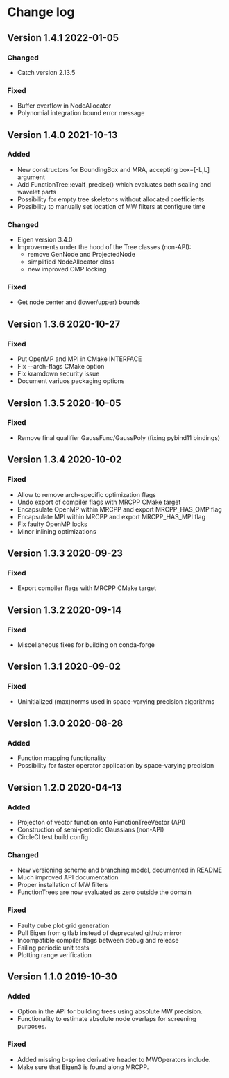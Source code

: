 # Change log

## Version 1.4.1 2022-01-05

### Changed

- Catch version 2.13.5

### Fixed

- Buffer overflow in NodeAllocator
- Polynomial integration bound error message


## Version 1.4.0 2021-10-13

### Added

- New constructors for BoundingBox and MRA, accepting box=[-L,L] argument 
- Add FunctionTree::evalf_precise() which evaluates both scaling and wavelet parts
- Possibility for empty tree skeletons without allocated coefficients
- Possibility to manually set location of MW filters at configure time

### Changed

- Eigen version 3.4.0
- Improvements under the hood of the Tree classes (non-API):
  - remove GenNode and ProjectedNode
  - simplified NodeAllocator class
  - new improved OMP locking

### Fixed

- Get node center and (lower/upper) bounds


## Version 1.3.6 2020-10-27

### Fixed

- Put OpenMP and MPI in CMake INTERFACE
- Fix --arch-flags CMake option
- Fix kramdown security issue
- Document variuos packaging options

## Version 1.3.5 2020-10-05

### Fixed

- Remove final qualifier GaussFunc/GaussPoly (fixing pybind11 bindings)

## Version 1.3.4 2020-10-02

### Fixed

- Allow to remove arch-specific optimization flags
- Undo export of compiler flags with MRCPP CMake target
- Encapsulate OpenMP within MRCPP and export MRCPP_HAS_OMP flag
- Encapsulate MPI within MRCPP and export MRCPP_HAS_MPI flag
- Fix faulty OpenMP locks
- Minor inlining optimizations

## Version 1.3.3 2020-09-23

### Fixed

- Export compiler flags with MRCPP CMake target


## Version 1.3.2 2020-09-14

### Fixed

- Miscellaneous fixes for building on conda-forge 


## Version 1.3.1 2020-09-02

### Fixed

- Uninitialized (max)norms used in space-varying precision algorithms


## Version 1.3.0 2020-08-28

### Added

- Function mapping functionality
- Possibility for faster operator application by space-varying precision


## Version 1.2.0 2020-04-13

### Added

- Projecton of vector function onto FunctionTreeVector (API)
- Construction of semi-periodic Gaussians (non-API)
- CircleCI test build config

### Changed

- New versioning scheme and branching model, documented in README
- Much improved API documentation
- Proper installation of MW filters
- FunctionTrees are now evaluated as zero outside the domain

### Fixed

- Faulty cube plot grid generation
- Pull Eigen from gitlab instead of deprecated github mirror
- Incompatible compiler flags between debug and release
- Failing periodic unit tests
- Plotting range verification


## Version 1.1.0 2019-10-30

### Added

- Option in the API for building trees using absolute MW precision.
- Functionality to estimate absolute node overlaps for screening purposes.

### Fixed

- Added missing b-spline derivative header to MWOperators include.
- Make sure that Eigen3 is found along MRCPP.
